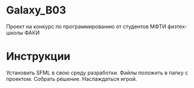 # Galaxy_B03
Проект на конкурс по программированию от студентов МФТИ физтех-школы ФАКИ



# Инструкции
Установить SFML в свою среду разработки.
Файлы положить в папку с проектом.
Собрать решение.
Наслаждаться игрой.
